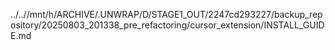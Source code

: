 ../..//mnt/h/ARCHIVE/.UNWRAP/D/STAGE1_OUT/2247cd293227/backup_repository/20250803_201338_pre_refactoring/cursor_extension/INSTALL_GUIDE.md